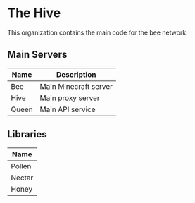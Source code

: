 # The Hive

This organization contains the main code for the bee network.

## Main Servers

| Name   | Description              |
|--------|--------------------------|
| Bee    | Main Minecraft server    |
| Hive   | Main proxy server        |
| Queen  | Main API service         |

## Libraries

| Name   |
|--------|
| Pollen |
| Nectar |
| Honey  |
